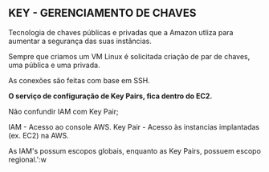 ## KEY - GERENCIAMENTO DE CHAVES

 Tecnologia de chaves públicas e privadas que a Amazon utliza para aumentar a segurança das suas instâncias.

 Sempre que criamos um VM Linux é solicitada criação de par de chaves, uma pública e uma privada. 

 As conexões são feitas com base em SSH.

**O serviço de configuração de Key Pairs, fica dentro do EC2.**

Não confundir IAM com Key Pair;

IAM - Acesso ao console AWS. 
Key Pair - Acesso às instancias implantadas (ex. EC2) na AWS.


As IAM's possum escopos globais, enquanto as Key Pairs, possuem escopo regional.':w
